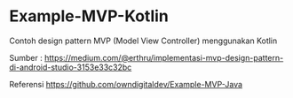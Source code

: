 # Example-MVP-Kotlin
Contoh design pattern MVP (Model View Controller) menggunakan Kotlin

Sumber : https://medium.com/@erthru/implementasi-mvp-design-pattern-di-android-studio-3153e33c32bc

Referensi https://github.com/owndigitaldev/Example-MVP-Java
